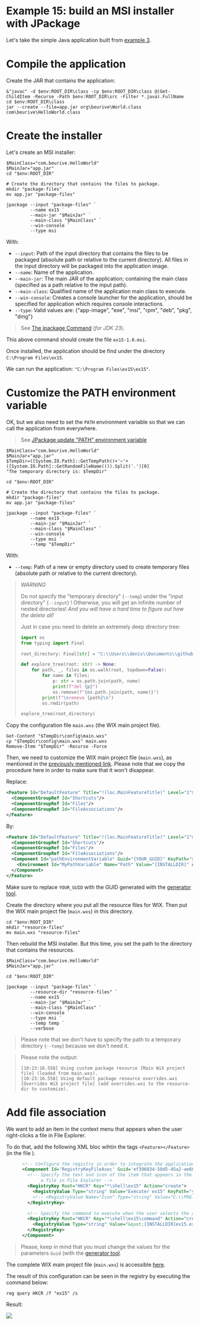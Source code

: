 # Example 15: build an MSI installer with JPackage

Let's take the simple Java application built from [example 3](../example-3).

# Compile the application

Create the JAR that contains the application:

	&"javac" -d $env:ROOT_DIR\class -cp $env:ROOT_DIR\class @(Get-ChildItem -Recurse -Path $env:ROOT_DIR\src -Filter *.java).FullName
	cd $env:ROOT_DIR\class	
	jar --create --file=app.jar org\beurive\World.class com\beurive\HelloWorld.class

# Create the installer

Let's create an MSI installer:

    $MainClass="com.beurive.HelloWorld"
    $MainJar="app.jar"
    cd "$env:ROOT_DIR"

    # Create the directory that contains the files to package.
    mkdir "package-files"
    mv app.jar "package-files"

    jpackage --input "package-files" `
             --name ex15 `
             --main-jar "$MainJar" `
             --main-class "$MainClass" `
             --win-console `
             --type msi

With:

* `--input`: Path of the input directory that contains the files to be packaged (absolute path or relative to the current directory).
  All files in the input directory will be packaged into the application image.
* `--name`: Name of the application.
* `--main-jar`: The main JAR of the application; containing the main class (specified as a path relative to the input path).
* `--main-class`: Qualified name of the application main class to execute.
* `--win-console`: Creates a console launcher for the application, should be specified for application which requires console interactions.
* `--type`: Valid values are: {"app-image", "exe", "msi", "rpm", "deb", "pkg", "dmg"}

> See [The jpackage Command](https://docs.oracle.com/en/java/javase/23/docs/specs/man/jpackage.html) (_for JDK 23_).

This above command should create the file `ex15-1.0.msi`.

Once installed, the application should be find under the directory `C:\Program Files\ex15`.

We can run the application: `"C:\Program Files\ex15\ex15"`.

# Customize the PATH environment variable

OK, but we also need to set the `PATH` environment variable so that we can call the application from everywhere.

> See [JPackage update "PATH" environment variable](https://stackoverflow.com/questions/67784565/jpackage-update-path-environment-variable)

    $MainClass="com.beurive.HelloWorld"
    $MainJar="app.jar"
    $TempDir=([System.IO.Path]::GetTempPath()+'~'+([System.IO.Path]::GetRandomFileName())).Split('.')[0]
    "The temporary directory is: $TempDir"

    cd "$env:ROOT_DIR"

    # Create the directory that contains the files to package.
    mkdir "package-files"
    mv app.jar "package-files"

    jpackage --input "package-files" `
             --name ex15 `
             --main-jar "$MainJar" `
             --main-class "$MainClass" `
             --win-console `
             --type msi `
             --temp "$TempDir"

With:

* `--temp`: Path of a new or empty directory used to create temporary files (absolute path or relative to the current directory).

> *WARNING*
>
> Do not specify the "temporary directory" (`--temp`) under the "input directory" (`--input`) ! Otherwise, you will
> get an infinite number of nested directories! _And you will have a hard time to figure out how the delete all!_
>
> Just in case you need to delete an extremely deep directory tree:
>
> ```python
> import os
> from typing import Final
> 
> root_directory: Final[str] = "C:\\Users\\denis\\Documents\\github\\java-by-the-command-line\\example-15\\temp"
> 
> def explore_tree(root: str) -> None:
>     for path, _, files in os.walk(root, topdown=False):
>         for name in files:
>             p: str = os.path.join(path, name)
>             print(f"del {p}")
>             os.remove(f"{os.path.join(path, name)}")
>         print(f"\nremove {path}\n")
>         os.rmdir(path)
> 
> explore_tree(root_directory)
> ```

Copy the configuration file `main.wxs` (the WIX main project file).

    Get-Content "$TempDir\config\main.wxs"
    cp "$TempDir\config\main.wxs" main.wxs
    Remove-Item "$TempDir" -Recurse -Force

Then, we need to customize the WIX main project file (`main.wxs`), as mentioned in the [previously mentioned link](https://stackoverflow.com/questions/67784565/jpackage-update-path-environment-variable). Please note that we copy the procedure here in order to make sure that it won't disappear.

Replace:

```xml
<Feature Id="DefaultFeature" Title="!(loc.MainFeatureTitle)" Level="1">
  <ComponentGroupRef Id="Shortcuts"/>
  <ComponentGroupRef Id="Files"/>
  <ComponentGroupRef Id="FileAssociations"/>
</Feature>
```

By:

```xml
<Feature Id="DefaultFeature" Title="!(loc.MainFeatureTitle)" Level="1">
  <ComponentGroupRef Id="Shortcuts"/>
  <ComponentGroupRef Id="Files"/>
  <ComponentGroupRef Id="FileAssociations"/>
  <Component Id="pathEnvironmentVariable" Guid="{YOUR_GUID}" KeyPath="yes" Directory="TARGETDIR">
    <Environment Id="MyPathVariable" Name="Path" Value="[INSTALLDIR]" Action="set" System="no" Permanent="no" Part="last" Separator=";" />
  </Component>
</Feature>
```

Make sure to replace `YOUR_GUID` with the GUID generated with the [generator tool](https://www.guidgen.com/).

Create the directory where you put all the resource files for WIX. Then put the WIX main project file (`main.wxs`) in this directory.

    cd "$env:ROOT_DIR"
    mkdir "resource-files"
    mv main.wxs "resource-files"

Then rebuild the MSI installer. But this time, you set the path to the directory that contains the resources.

    $MainClass="com.beurive.HelloWorld"
    $MainJar="app.jar"

    cd "$env:ROOT_DIR"

    jpackage --input "package-files" `
             --resource-dir "resource-files" `
             --name ex15 `
             --main-jar "$MainJar" `
             --main-class "$MainClass" `
             --win-console `
             --type msi `
             --temp temp `
             --verbose

> Please note that we don't have to specify the path to a temporary directory (`--temp`) because we don't need it.

> Please note the output:
> 
> ```
> [10:23:16.558] Using custom package resource [Main WiX project file] (loaded from main.wxs).
> [10:23:16.558] Using default package resource overrides.wxi [Overrides WiX project file] (add overrides.wxi to the resource-dir to customize).
> ```

# Add file association

We want to add an item in the context menu that appears when the user right-clicks a file in File Explorer.

To do that, add the following XML bloc wihtin the tags `<Feature></Feature>` (in the file ).

```xml
      <!-- Configure the registry in order to integrate the application into the Explorer popup menu -->
      <Component Id='RegistryKeyFileAsoc' Guid='ef396834-58d5-45a2-ae66-e465f8338b38' Directory="INSTALLDIR">
        <!-- Specify the text and icon of the item that appears in the context menu when the user right-clicks
             a file in File Explorer -->
        <RegistryKey Root="HKCR" Key="*\shell\ex15" Action="create">
          <RegistryValue Type="string" Value="Exécuter ex15" KeyPath="yes" />
          <!-- <RegistryValue Name="Icon" Type="string" Value="C:\\PRG.exe,0" /> -->
        </RegistryKey>

        <!-- Specify the command to execute when the user selects the application in the context menu -->
        <RegistryKey Root="HKCR" Key="*\shell\ex15\command" Action="create">
          <RegistryValue Type="string" Value="&quot;[INSTALLDIR]ex15.exe&quot; &quot;%1&quot;" />
        </RegistryKey>
      </Component>
```

> Please, keep in mind that you must change the values for the parameters `Guid` (with the [generator tool](https://www.guidgen.com/).

The complete WIX main project file (`main.wxs`) is accessible [here](doc/main.wxs).

The result of this configuration can be seen in the registry by executing the command below:

    reg query HKCR /f "ex15" /s

Result:

![](doc/ex15-reg-query-1.png)

